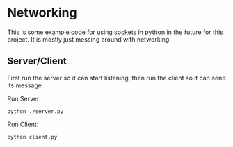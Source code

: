 Networking
===============

This is some example code for using sockets in python in the future for this project. It is mostly just messing around with networking.

Server/Client
---------------------

First run the server so it can start listening, then run the client so it can send its message

Run Server:

    python ./server.py

Run Client:

    python client.py


